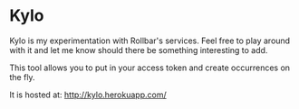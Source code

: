 # Kylo

Kylo is my experimentation with Rollbar's services. Feel free to play around with it and let me know should there be something interesting to add.

This tool allows you to put in your access token and create occurrences on the fly.

It is hosted at: http://kylo.herokuapp.com/